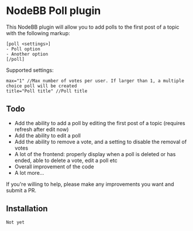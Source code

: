 # NodeBB Poll plugin

This NodeBB plugin will allow you to add polls to the first post of a topic with the following markup:

    [poll <settings>]
    - Poll option
    - Another option
    [/poll]

Supported settings:

    max="1" //Max number of votes per user. If larger than 1, a multiple choice poll will be created
    title="Poll title" //Poll title

## Todo

- Add the ability to add a poll by editing the first post of a topic (requires refresh after edit now)
- Add the ability to edit a poll
- Add the ability to remove a vote, and a setting to disable the removal of votes
- A lot of the frontend: properly display when a poll is deleted or has ended, able to delete a vote, edit a poll etc
- Overall improvement of the code
- A lot more...

If you're willing to help, please make any improvements you want and submit a PR.

## Installation

    Not yet
